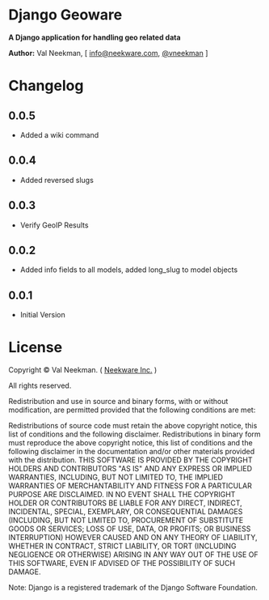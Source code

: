 Django Geoware
====================

**A Django application for handling geo related data**

**Author:** Val Neekman, [ info@neekware.com, [@vneekman](twitter.com/vneekman) ]


Changelog
=========

0.0.5
-----
* Added a wiki command

0.0.4
-----
* Added reversed slugs

0.0.3
-----
* Verify GeoIP Results

0.0.2
-----
* Added info fields to all models, added long_slug to model objects

0.0.1
-----
* Initial Version

License
=======

Copyright © Val Neekman. ( [Neekware Inc.](neekware.com) )

All rights reserved.

Redistribution and use in source and binary forms, with or without 
modification, are permitted provided that the following conditions are met:

Redistributions of source code must retain the above copyright notice, this 
list of conditions and the following disclaimer.
Redistributions in binary form must reproduce the above copyright notice, this 
list of conditions and the following disclaimer in the documentation and/or 
other materials provided with the distribution.
THIS SOFTWARE IS PROVIDED BY THE COPYRIGHT HOLDERS AND CONTRIBUTORS "AS IS" AND 
ANY EXPRESS OR IMPLIED WARRANTIES, INCLUDING, BUT NOT LIMITED TO, THE IMPLIED 
WARRANTIES OF MERCHANTABILITY AND FITNESS FOR A PARTICULAR PURPOSE ARE 
DISCLAIMED. IN NO EVENT SHALL THE COPYRIGHT HOLDER OR CONTRIBUTORS BE LIABLE 
FOR ANY DIRECT, INDIRECT, INCIDENTAL, SPECIAL, EXEMPLARY, OR CONSEQUENTIAL 
DAMAGES (INCLUDING, BUT NOT LIMITED TO, PROCUREMENT OF SUBSTITUTE GOODS OR 
SERVICES; LOSS OF USE, DATA, OR PROFITS; OR BUSINESS INTERRUPTION) HOWEVER 
CAUSED AND ON ANY THEORY OF LIABILITY, WHETHER IN CONTRACT, STRICT LIABILITY, 
OR TORT (INCLUDING NEGLIGENCE OR OTHERWISE) ARISING IN ANY WAY OUT OF THE USE 
OF THIS SOFTWARE, EVEN IF ADVISED OF THE POSSIBILITY OF SUCH DAMAGE.


Note: Django is a registered trademark of the Django Software Foundation.



